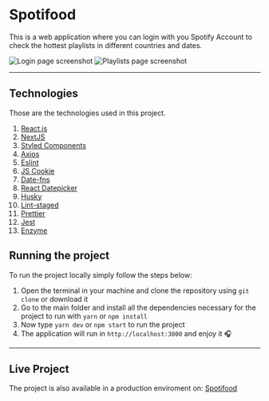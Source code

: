 # Spotifood

This is a web application where you can login with you Spotify Account to check the hottest playlists in different countries and dates.

![Login page screenshot](https://imgur.com/QGd8kvr)
![Playlists page screenshot](https://imgur.com/2d07jQx)

---

## Technologies

Those are the technologies used in this project.

1. [React.js](https://reactjs.org/)
2. [NextJS](https://nextjs.org/)
3. [Styled Components](https://www.styled-components.com/docs/basics)
4. [Axios](https://github.com/axios/axios)
5. [Eslint](https://eslint.org/)
6. [JS Cookie](https://github.com/js-cookie/js-cookie)
7. [Date-fns](https://date-fns.org/)
8. [React Datepicker](https://reactdatepicker.com/)
9. [Husky](https://github.com/typicode/husky)
10. [Lint-staged](https://github.com/okonet/lint-staged)
11. [Prettier](https://prettier.io/)
12. [Jest](https://jestjs.io/)
11. [Enzyme](https://github.com/enzymejs/enzyme)

## Running the project

To run the project locally simply follow the steps below:

1. Open the terminal in your machine and clone the repository using `git clone` or download it
2. Go to the main folder and install all the dependencies necessary for the project to run with `yarn` or `npm install`
3. Now type `yarn dev` or `npm start` to run the project
4. The application will run in `http://localhost:3000` and enjoy it 🎧

---

## Live Project

The project is also available in a production enviroment on: [Spotifood](https://augusto-spotifood.vercel.app/)
